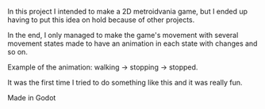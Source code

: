 In this project I intended to make a 2D metroidvania game, but I ended up having to put this idea on hold because of other projects.

In the end, I only managed to make the game's movement with several movement states made to have an animation in each state with changes and so on.

Example of the animation: walking -> stopping -> stopped.

It was the first time I tried to do something like this and it was really fun.

Made in Godot

